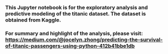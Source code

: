 ### This Jupyter notebook is for the exploratory analysis and predictive modeling of the titanic dataset. The dataset is obtained from Kaggle.


### For summary and highlight of the analysis, please visit: https://medium.com/@jocelyn.zhong/predicting-the-survival-of-titanic-passengers-using-python-412b41bbe1db

